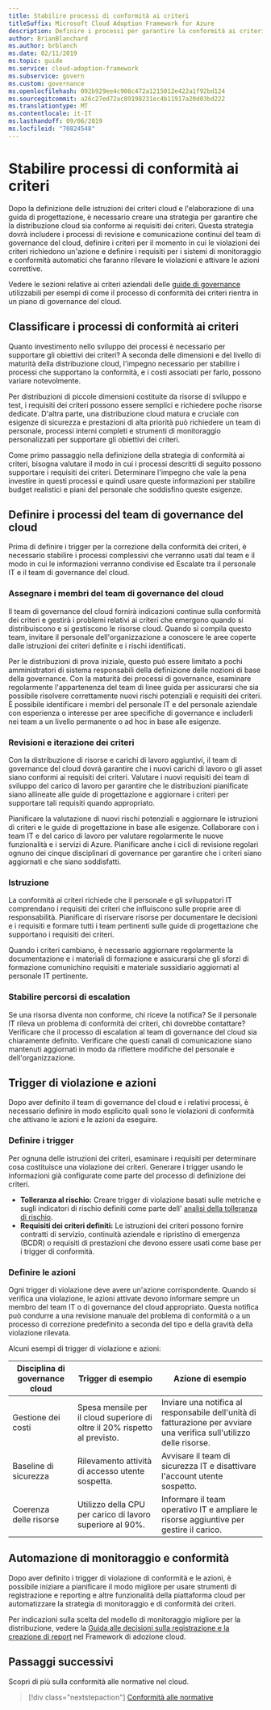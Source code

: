 ```yaml
---
title: Stabilire processi di conformità ai criteri
titleSuffix: Microsoft Cloud Adoption Framework for Azure
description: Definire i processi per garantire la conformità ai criteri aziendali.
author: BrianBlanchard
ms.author: brblanch
ms.date: 02/11/2019
ms.topic: guide
ms.service: cloud-adoption-framework
ms.subservice: govern
ms.custom: governance
ms.openlocfilehash: 092b929ee4c908c472a1215012e422a1f92bd124
ms.sourcegitcommit: a26c27ed72ac89198231ec4b11917a20d03bd222
ms.translationtype: MT
ms.contentlocale: it-IT
ms.lasthandoff: 09/06/2019
ms.locfileid: "70824548"
---
```

<!-- markdownlint-disable MD026 -->

# <a name="establish-policy-adherence-processes"></a>Stabilire processi di conformità ai criteri

<!---
I've defined policies, I've provided an architecture guide. Now how do I monitor adherence to policy? If there is a violation, how do I enforce the policy?
--->

Dopo la definizione delle istruzioni dei criteri cloud e l'elaborazione di una guida di progettazione, è necessario creare una strategia per garantire che la distribuzione cloud sia conforme ai requisiti dei criteri. Questa strategia dovrà includere i processi di revisione e comunicazione continui del team di governance del cloud, definire i criteri per il momento in cui le violazioni dei criteri richiedono un'azione e definire i requisiti per i sistemi di monitoraggio e conformità automatici che faranno rilevare le violazioni e attivare le azioni correttive.

Vedere le sezioni relative ai criteri aziendali delle [guide di governance](../journeys/index.md) utilizzabili per esempi di come il processo di conformità dei criteri rientra in un piano di governance del cloud.

## <a name="prioritize-policy-adherence-processes"></a>Classificare i processi di conformità ai criteri

Quanto investimento nello sviluppo dei processi è necessario per supportare gli obiettivi dei criteri? A seconda delle dimensioni e del livello di maturità della distribuzione cloud, l'impegno necessario per stabilire i processi che supportano la conformità, e i costi associati per farlo, possono variare notevolmente.

Per distribuzioni di piccole dimensioni costituite da risorse di sviluppo e test, i requisiti dei criteri possono essere semplici e richiedere poche risorse dedicate. D'altra parte, una distribuzione cloud matura e cruciale con esigenze di sicurezza e prestazioni di alta priorità può richiedere un team di personale, processi interni completi e strumenti di monitoraggio personalizzati per supportare gli obiettivi dei criteri.

Come primo passaggio nella definizione della strategia di conformità ai criteri, bisogna valutare il modo in cui i processi descritti di seguito possono supportare i requisiti dei criteri. Determinare l'impegno che vale la pena investire in questi processi e quindi usare queste informazioni per stabilire budget realistici e piani del personale che soddisfino queste esigenze.

## <a name="establish-cloud-governance-team-processes"></a>Definire i processi del team di governance del cloud

Prima di definire i trigger per la correzione della conformità dei criteri, è necessario stabilire i processi complessivi che verranno usati dal team e il modo in cui le informazioni verranno condivise ed Escalate tra il personale IT e il team di governance del cloud.

### <a name="assign-cloud-governance-team-members"></a>Assegnare i membri del team di governance del cloud

Il team di governance del cloud fornirà indicazioni continue sulla conformità dei criteri e gestirà i problemi relativi ai criteri che emergono quando si distribuiscono e si gestiscono le risorse cloud. Quando si compila questo team, invitare il personale dell'organizzazione a conoscere le aree coperte dalle istruzioni dei criteri definite e i rischi identificati.

Per le distribuzioni di prova iniziale, questo può essere limitato a pochi amministratori di sistema responsabili della definizione delle nozioni di base della governance. Con la maturità dei processi di governance, esaminare regolarmente l'appartenenza del team di linee guida per assicurarsi che sia possibile risolvere correttamente nuovi rischi potenziali e requisiti dei criteri. È possibile identificare i membri del personale IT e del personale aziendale con esperienza o interesse per aree specifiche di governance e includerli nei team a un livello permanente o ad hoc in base alle esigenze.

### <a name="reviews-and-policy-iteration"></a>Revisioni e iterazione dei criteri

Con la distribuzione di risorse e carichi di lavoro aggiuntivi, il team di governance del cloud dovrà garantire che i nuovi carichi di lavoro o gli asset siano conformi ai requisiti dei criteri. Valutare i nuovi requisiti dei team di sviluppo del carico di lavoro per garantire che le distribuzioni pianificate siano allineate alle guide di progettazione e aggiornare i criteri per supportare tali requisiti quando appropriato.

Pianificare la valutazione di nuovi rischi potenziali e aggiornare le istruzioni di criteri e le guide di progettazione in base alle esigenze. Collaborare con i team IT e del carico di lavoro per valutare regolarmente le nuove funzionalità e i servizi di Azure. Pianificare anche i cicli di revisione regolari ognuno dei cinque disciplinari di governance per garantire che i criteri siano aggiornati e che siano soddisfatti.

### <a name="education"></a>Istruzione

La conformità ai criteri richiede che il personale e gli sviluppatori IT comprendano i requisiti dei criteri che influiscono sulle proprie aree di responsabilità. Pianificare di riservare risorse per documentare le decisioni e i requisiti e formare tutti i team pertinenti sulle guide di progettazione che supportano i requisiti dei criteri.

Quando i criteri cambiano, è necessario aggiornare regolarmente la documentazione e i materiali di formazione e assicurarsi che gli sforzi di formazione comunichino requisiti e materiale sussidiario aggiornati al personale IT pertinente.

### <a name="establish-escalation-paths"></a>Stabilire percorsi di escalation

Se una risorsa diventa non conforme, chi riceve la notifica? Se il personale IT rileva un problema di conformità dei criteri, chi dovrebbe contattare? Verificare che il processo di escalation al team di governance del cloud sia chiaramente definito. Verificare che questi canali di comunicazione siano mantenuti aggiornati in modo da riflettere modifiche del personale e dell'organizzazione.

## <a name="violation-triggers-and-actions"></a>Trigger di violazione e azioni

Dopo aver definito il team di governance del cloud e i relativi processi, è necessario definire in modo esplicito quali sono le violazioni di conformità che attivano le azioni e le azioni da eseguire.

### <a name="define-triggers"></a>Definire i trigger

Per ognuna delle istruzioni dei criteri, esaminare i requisiti per determinare cosa costituisce una violazione dei criteri. Generare i trigger usando le informazioni già configurate come parte del processo di definizione dei criteri.

- **Tolleranza al rischio:** Creare trigger di violazione basati sulle metriche e sugli indicatori di rischio definiti come parte dell' [analisi della tolleranza di rischio](risk-tolerance.md).
- **Requisiti dei criteri definiti:** Le istruzioni dei criteri possono fornire contratti di servizio, continuità aziendale e ripristino di emergenza (BCDR) o requisiti di prestazioni che devono essere usati come base per i trigger di conformità.

### <a name="define-actions"></a>Definire le azioni

Ogni trigger di violazione deve avere un'azione corrispondente. Quando si verifica una violazione, le azioni attivate devono informare sempre un membro del team IT o di governance del cloud appropriato. Questa notifica può condurre a una revisione manuale del problema di conformità o a un processo di correzione predefinito a seconda del tipo e della gravità della violazione rilevata.

Alcuni esempi di trigger di violazione e azioni:

| Disciplina di governance cloud | Trigger di esempio | Azione di esempio |
|-----------------------------|----------------|---------------|
| Gestione dei costi | Spesa mensile per il cloud superiore di oltre il 20% rispetto al previsto. | Inviare una notifica al responsabile dell'unità di fatturazione per avviare una verifica sull'utilizzo delle risorse. |
| Baseline di sicurezza | Rilevamento attività di accesso utente sospetta. | Avvisare il team di sicurezza IT e disattivare l'account utente sospetto. |
| Coerenza delle risorse | Utilizzo della CPU per carico di lavoro superiore al 90%. | Informare il team operativo IT e ampliare le risorse aggiuntive per gestire il carico. |

## <a name="monitoring-and-compliance-automation"></a>Automazione di monitoraggio e conformità

Dopo aver definito i trigger di violazione di conformità e le azioni, è possibile iniziare a pianificare il modo migliore per usare strumenti di registrazione e reporting e altre funzionalità della piattaforma cloud per automatizzare la strategia di monitoraggio e di conformità dei criteri.

Per indicazioni sulla scelta del modello di monitoraggio migliore per la distribuzione, vedere la [Guida alle decisioni sulla registrazione e la creazione di report](../../decision-guides/log-and-report/index.md) nel Framework di adozione cloud.

## <a name="next-steps"></a>Passaggi successivi

Scopri di più sulla conformità alle normative nel cloud.

> [!div class="nextstepaction"]
> [Conformità alle normative](./what-is-regulatory-compliance.md)
